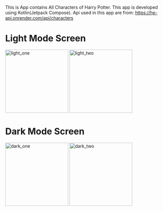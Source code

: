 This is App contains All Characters of Harry Potter.
This app is developed using Kotlin(Jetpack Compose).
Api used in this app are from:
https://hp-api.onrender.com/api/characters


# Light Mode Screen

<img src="https://github.com/vandannandwana/Harry-Potter-Characters-Api-with-MVVM/assets/144916127/153dc87a-f52d-4ddc-ac14-531cb5afccf3" alt="light_one" width="200">

<img src="https://github.com/vandannandwana/Harry-Potter-Characters-Api-with-MVVM/assets/144916127/5e5b0477-3664-48a9-9719-b5dd2e9639f5" alt="light_two" width="200">

# Dark Mode Screen

<img src="https://github.com/vandannandwana/Harry-Potter-Characters-Api-with-MVVM/assets/144916127/11a6b1b8-011c-4cbc-8d1b-e86ec3279595" alt="dark_one" width="200">

<img src="https://github.com/vandannandwana/Harry-Potter-Characters-Api-with-MVVM/assets/144916127/6a365ece-835e-4410-af87-8a9d320b6972" alt="dark_two" width="200">
